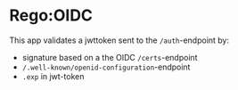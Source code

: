 # Rego:OIDC

This app validates a jwttoken sent to the `/auth`-endpoint by:
* signature based on a the OIDC `/certs`-endpoint 
* `/.well-known/openid-configuration`-endpoint
* `.exp` in jwt-token